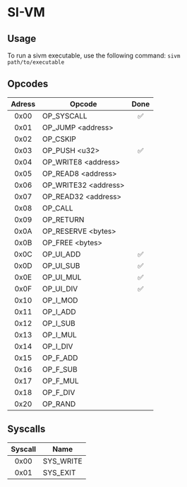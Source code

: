 # SI-VM

## Usage
To run a sivm executable, use the following command: `sivm path/to/executable`

## Opcodes
| Adress | Opcode                | Done |
|:------:|-----------------------|:----:|
|  0x00  | OP_SYSCALL            |  ✅   |
|  0x01  | OP_JUMP \<address>    |      |
|  0x02  | OP_CSKIP              |      |
|  0x03  | OP_PUSH \<u32>        |  ✅   |
|  0x04  | OP_WRITE8 \<address>  |      |
|  0x05  | OP_READ8 \<address>   |      |
|  0x06  | OP_WRITE32 \<address> |      |
|  0x07  | OP_READ32 \<address>  |      |
|  0x08  | OP_CALL               |      |
|  0x09  | OP_RETURN             |      |
|  0x0A  | OP_RESERVE \<bytes>   |      |
|  0x0B  | OP_FREE \<bytes>      |      |
|  0x0C  | OP_UI_ADD             |  ✅   |
|  0x0D  | OP_UI_SUB             |  ✅   |
|  0x0E  | OP_UI_MUL             |  ✅   |
|  0x0F  | OP_UI_DIV             |  ✅   |
|  0x10  | OP_I_MOD              |      |
|  0x11  | OP_I_ADD              |      |
|  0x12  | OP_I_SUB              |      |
|  0x13  | OP_I_MUL              |      |
|  0x14  | OP_I_DIV              |      |
|  0x15  | OP_F_ADD              |      |
|  0x16  | OP_F_SUB              |      |
|  0x17  | OP_F_MUL              |      |
|  0x18  | OP_F_DIV              |      |
|  0x20  | OP_RAND               |      |


## Syscalls
| Syscall | Name      |
|:-------:|-----------|
|  0x00   | SYS_WRITE | 
|  0x01   | SYS_EXIT  |